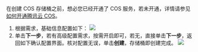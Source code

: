 在创建 COS 存储桶之前，想必您已经开通了 COS 服务，若未开通，详情请参见 [如何开通腾讯云 COS](https://cloud.tencent.com/document/product/436/38484)。
1. 根据需求，基础信息配置如下：
![](https://qcloudimg.tencent-cloud.cn/raw/bcd9fa2e7d272967612fcb0894698177.png)
2. 单击**下一步**，若有高级配置需求，按需开启即可，若无，直接单击**下一步**，返回如下确认配置界面。核对配置无误，单击**创建**，存储桶即创建完成。
![](https://qcloudimg.tencent-cloud.cn/raw/d9b223b5c92119d1dd883b066bc33b1a.png)